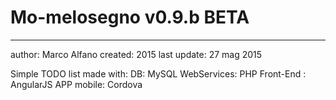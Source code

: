 # Mo-melosegno v0.9.b BETA
---------------------------
author: Marco Alfano
created: 2015
last update: 27 mag 2015

Simple TODO list made with:
  DB:           MySQL
  WebServices:  PHP
  Front-End :   AngularJS
  APP mobile:   Cordova
